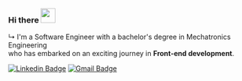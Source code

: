 ### Hi there <img src="https://media.giphy.com/media/hvRJCLFzcasrR4ia7z/giphy.gif" width="30" >

↳ I'm a Software Engineer with a bachelor's degree in Mechatronics Engineering<br>
who has embarked on an exciting journey in <b>Front-end development</b>.

[![Linkedin Badge](https://img.shields.io/badge/-Linkedin-blue?style=flat-square&logo=Linkedin&logoColor=white&link=https://www.linkedin.com/in/pedrorequiao/)](https://www.linkedin.com/in/pedrorequiao/) 
[![Gmail Badge](https://img.shields.io/badge/-alonsofts@gmail.com-c14438?style=flat-square&logo=Gmail&logoColor=white&link=mailto:alonsofts@gmail.com)](mailto:alonsofts@gmail.com)
